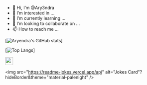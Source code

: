 - 👋 Hi, I’m @Ary3ndra
- 👀 I’m interested in ...
- 🌱 I’m currently learning ...
- 💞️ I’m looking to collaborate on ...
- 📫 How to reach me ...


[![Aryendra's GitHub stats](https://github-readme-stats.vercel.app/api?username=Ary3ndra&show_icons=true&theme=radical)]

[![Top Langs](https://github-readme-stats.vercel.app/api/top-langs/?username=Ary3ndra&layout=compact)]

<p align="left" dir="auto">
<a target="_blank" rel="noopener noreferrer nofollow" href="https://cdn.jsdelivr.net/gh/devicons/devicon/icons/linux/linux-original.svg"><img src="https://cdn.jsdelivr.net/gh/devicons/devicon/icons/linux/linux-original.svg" alt="react" width="25" height="25" style="max-width: 100%;"></a>

</p>


<img src="https://readme-jokes.vercel.app/api" alt="Jokes Card"?hideBorder&theme="material-palenight" />




<!---
Ary3ndra/Ary3ndra is a ✨ special ✨ repository because its `README.md` (this file) appears on your GitHub profile.
You can click the Preview link to take a look at your changes.
--->
